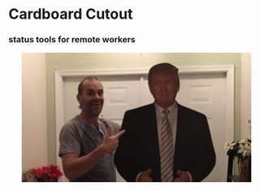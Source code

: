 # Cardboard Cutout
### status tools for remote workers

<p align="center">
  <img src="ok.jpg"/>
</p>
